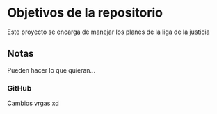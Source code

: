 # Objetivos de la repositorio

Este proyecto se encarga de manejar los planes de la liga de la justicia


## Notas
Pueden hacer lo que quieran...

### GitHub
Cambios vrgas xd
